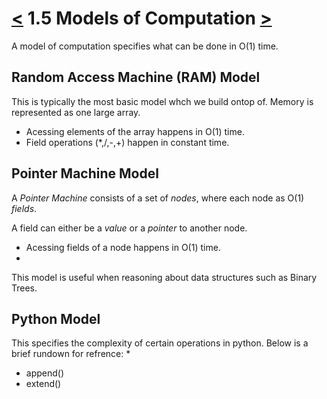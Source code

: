 [**<**](./lect1.md) 1.5 Models of Computation [**>**](./lect2.md)
================================================================

A model of computation specifies what can be done in O(1) time.

Random Access Machine (RAM) Model
---------------------------------
This is typically the most basic model whch we build ontop of.
Memory is represented as one large array.
  * Acessing elements of the array happens in O(1) time.
  * Field operations (*,/,-,+) happen in constant time. 

Pointer Machine Model
---------------------
A *Pointer Machine* consists of a set of *nodes*, where each node as O(1) *fields*.

A field can either be a *value* or a *pointer* to another node.
  * Acessing fields of a node happens in O(1) time.
  *

This model is useful when reasoning about data structures such as Binary Trees.

Python Model
------------
This specifies the complexity of certain operations in python. Below is a brief rundown for refrence:
  * 
  * append()
  * extend()



